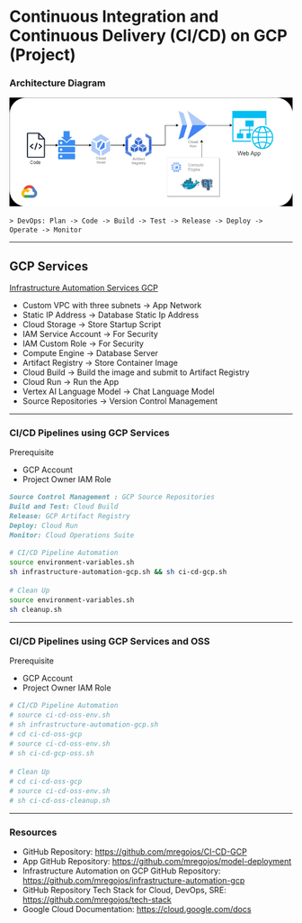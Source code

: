 # Continuous Integration and Continuous Delivery (CI/CD) on GCP (Project)

### Architecture Diagram
![images](./images/CI-CD-GCP-.drawio.png)

    > DevOps: Plan -> Code -> Build -> Test -> Release -> Deploy -> Operate -> Monitor

---
## GCP Services
[Infrastructure Automation Services GCP](images/CI-CD-GCP-Services.drawio.png) 

* Custom VPC with three subnets -> App Network
* Static IP Address -> Database Static Ip Address
* Cloud Storage -> Store Startup Script 
* IAM Service Account  -> For Security
* IAM Custom Role -> For Security 
* Compute Engine -> Database Server
* Artifact Registry -> Store Container Image
* Cloud Build -> Build the image and submit to Artifact Registry
* Cloud Run -> Run the App
* Vertex AI Language Model -> Chat Language Model
* Source Repositories -> Version Control Management

---
### CI/CD Pipelines using GCP Services

Prerequisite
* GCP Account
* Project Owner IAM Role

```md
Source Control Management : GCP Source Repositories
Build and Test: Cloud Build
Release: GCP Artifact Registry
Deploy: Cloud Run 
Monitor: Cloud Operations Suite
```

```sh
# CI/CD Pipeline Automation
source environment-variables.sh
sh infrastructure-automation-gcp.sh && sh ci-cd-gcp.sh

# Clean Up
source environment-variables.sh
sh cleanup.sh
```

---
### CI/CD Pipelines using GCP Services and OSS

Prerequisite
* GCP Account
* Project Owner IAM Role

```sh
# CI/CD Pipeline Automation
# source ci-cd-oss-env.sh
# sh infrastructure-automation-gcp.sh
# cd ci-cd-oss-gcp
# source ci-cd-oss-env.sh
# sh ci-cd-gcp-oss.sh

# Clean Up
# cd ci-cd-oss-gcp
# source ci-cd-oss-env.sh
# sh ci-cd-oss-cleanup.sh
```
---
### Resources
* GitHub Repository: https://github.com/mregojos/CI-CD-GCP
* App GitHub Repository: https://github.com/mregojos/model-deployment
* Infrastructure Automation on GCP GitHub Repository: https://github.com/mregojos/infrastructure-automation-gcp
* GitHub Repository Tech Stack for Cloud, DevOps, SRE: https://github.com/mregojos/tech-stack
* Google Cloud Documentation: https://cloud.google.com/docs

